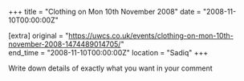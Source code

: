 +++
title = "Clothing on Mon 10th November 2008"
date = "2008-11-10T00:00:00Z"

[extra]
original = "https://uwcs.co.uk/events/clothing-on-mon-10th-november-2008-1474489014705/"    
end_time = "2008-11-10T00:00:00Z"
location = "Sadiq"
+++

Write down details of exactly what you want in your comment


